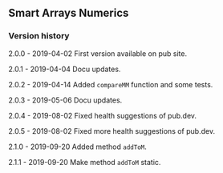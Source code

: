 ## Smart Arrays Numerics

### Version history

 2.0.0 - 2019-04-02 First version available on pub site.
 
 2.0.1 - 2019-04-04 Docu updates.
 
 2.0.2 - 2019-04-14 Added `compareMM` function and some tests.
 
 2.0.3 - 2019-05-06 Docu updates.
 
 2.0.4 - 2019-08-02 Fixed health suggestions of pub.dev.
 
 2.0.5 - 2019-08-02 Fixed more health suggestions of pub.dev.
 
 2.1.0 - 2019-09-20 Added method `addToM`.
 
 2.1.1 - 2019-09-20 Make method `addToM` static.
 
 
 
 
 
 